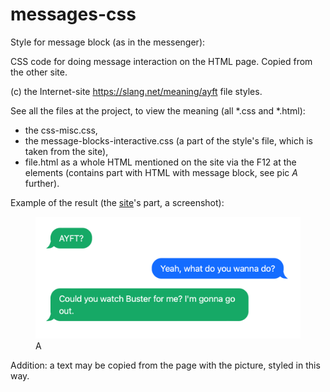 # messages-css

Style for message block (as in the messenger):

CSS code for doing message interaction on the HTML page. Copied from the other site.

(c) the Internet-site https://slang.net/meaning/ayft file styles.

See all the files at the project, to view the meaning (all *.css and *.html):
- the css-misc.css,
- the message-blocks-interactive.css (a part of the style's file, which is taken from the site),
- file.html as a whole HTML mentioned on the site via the F12 at the elements (contains part with HTML with message block, see pic *A* further).

Example of the result (the [site](https://slang.net/meaning/ayft)'s part, a screenshot):

<!-- ![Example of the message result](images/pic.png) -->

<figure>
<img src="images/pic.png" alt="Example of the message result">
<figcaption>A</figcaption>
</figure>

Addition: a text may be copied from the page with the picture, styled in this way.
